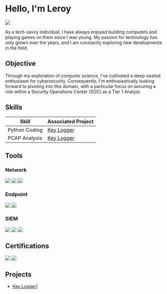 # Hello, I'm Leroy 
<a href="https://www.linkedin.com/in/leroy-clayton-536a6a1a3/"><img src="https://img.shields.io/badge/-LinkedIn-0072b1?&style=for-the-badge&logo=linkedin&logoColor=white" /></a>


As a tech-savvy individual, I have always enjoyed building computers and playing games on them since I was young. My passion for technology has only grown over the years, and I am constantly exploring new developments in the field.
## Objective

Through my exploration of computer science, I've cultivated a deep-seated enthusiasm for cybersecurity. Consequently, I'm enthusiastically looking forward to pivoting into this domain, with a particular focus on securing a role within a Security Operations Center (SOC) as a Tier 1 Analyst.

## Skills

| Skill                                         | Associated Project         |
|-----------------------------------------------|----------------------------|
| Python Coding                                 |<a href="https://github.com/LeroyClayton/Key-Logger">Key Logger</a>|
| PCAP Analysis                                 |<a href="https://github.com/LeroyClayton/Key-Logger">Key Logger</a>|

## Tools

### Network
<div>
    <img src="https://img.shields.io/badge/-Wireshark-1679A7?&style=for-the-badge&logo=Wireshark&logoColor=white" />
    <img src="https://img.shields.io/badge/-Suricata-EF3B2D?&style=for-the-badge&logo=Suricata&logoColor=white" />
    <img src="https://img.shields.io/badge/-Zeek-777BB4?&style=for-the-badge&logo=Zeek&logoColor=white" />
</div>

### Endpoint
<div>
    <img src="https://img.shields.io/badge/-Microsoft_Defender_for_Endpoint-00A4EF?&style=for-the-badge&logo=Microsoft&logoColor=white" />
    <img src="https://img.shields.io/badge/-Velociraptor-4B275F?&style=for-the-badge&logo=Velociraptor&logoColor=white" />
</div>

### SIEM
<div>
    <img src="https://img.shields.io/badge/-Microsoft_Sentinel-0078D4?&style=for-the-badge&logo=Microsoft&logoColor=white" />
    <img src="https://img.shields.io/badge/-Splunk-000000?&style=for-the-badge&logo=Splunk&logoColor=white" />
    <img src="https://img.shields.io/badge/-Elastic-005571?&style=for-the-badge&logo=Elastic&logoColor=white" />
</div>

## Certifications
<div>
<img src="https://img.shields.io/badge/-Security%2B-FF0000?&style=for-the-badge&logo=CompTIA&logoColor=white" />
<img src="https://img.shields.io/badge/-Google%20Cybersecurity-4285F4?&style=for-the-badge&logo=google&logoColor=white" />
</div>

## Projects

-  <a href="https://github.com/LeroyClayton/Key-Logger">Key Logger</a>|
